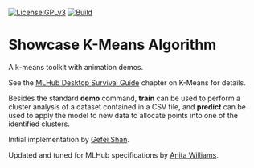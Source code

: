 [![License:GPLv3](https://img.shields.io/badge/License-GPLv3-orange.svg)](https://www.gnu.org/licenses/gpl-3.0.en.html)
[![Build](https://github.com/acwkayon/kmeans/actions/workflows/build.yml/badge.svg)](https://github.com/acwkayon/kmeans/actions/workflows/build.yml)

# Showcase K-Means Algorithm

A k-means toolkit with animation demos.

See the [MLHub Desktop Survival
Guide](https://survivor.togaware.com/mlhub/kmeans.html) chapter on
K-Means for details.

Besides the standard **demo** command, **train** can be used to
perform a cluster analysis of a dataset contained in a CSV file, and
**predict** can be used to apply the model to new data to allocate
points into one of the identified clusters.

Initial implementation by [Gefei
Shan](https://github.com/davecatmeow/showcase-demo).

Updated and tuned for MLHub specifications by [Anita
Williams](https://github.com/acwkayon/kmeans).
